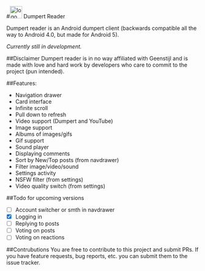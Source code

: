 #<img src="https://raw.githubusercontent.com/jariz/Dumpert/master/art/icon.png" alt="logo" width="32">&nbsp;Dumpert Reader

Dumpert reader is an Android dumpert client (backwards compatible all the way to Android 4.0, but made for Android 5).

*Currently still in development.*

##Disclaimer
Dumpert reader is in no way affiliated with Geenstijl and is made with love and hard work by developers who care to commit to the project (pun intended).

##Features:
- Navigation drawer
- Card interface
- Infinite scroll
- Pull down to refresh
- Video support (Dumpert and YouTube)
- Image support
- Albums of images/gifs
- Gif support
- Sound player
- Displaying comments
- Sort by New/Top posts (from navdrawer)
- Filter image/video/sound
- Settings activity
- NSFW filter (from settings)
- Video quality switch (from settings)

##Todo for upcoming versions
- [ ] Account switcher or smth in navdrawer
- [x] Logging in
- [ ] Replying to posts
- [ ] Voting on posts
- [ ] Voting on reactions

##Contrubutions
You are free to contribute to this project and submit PRs. If you have feature requests, bug reports, etc. you can submit them to the issue tracker.
